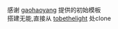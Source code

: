 感谢 [gaohaoyang](https://github.com/Gaohaoyang/gaohaoyang.github.io) 提供的初始模板 <br>
搭建无能,直接从 [tobethelight](https://tobethelight.github.io/) 处clone
